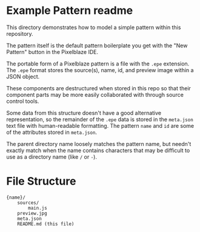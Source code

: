 # Example Pattern readme

This directory demonstrates how to model a simple pattern within this repository.

The pattern itself is the default pattern boilerplate you get with the "New Pattern" button in the Pixelblaze IDE.

The portable form of a Pixelblaze pattern is a file with the `.epe` extension. The `.epe` format stores the source(s), name, id, and preview image within a JSON object.

These components are destructured when stored in this repo so that their component parts may be more easily collaborated with through source control tools.

Some data from this structure doesn't have a good alternative representation, so the remainder of the `.epe` data is stored in the `meta.json` text file with human-readable formatting. The pattern `name` and `id` are some of the attributes stored in `meta.json`.

The parent directory name loosely matches the pattern name, but needn't exactly match when the name contains characters that may be difficult to use as a directory name (like `/` or `-`).

# File Structure

```
{name}/
    sources/
        main.js
    preview.jpg
    meta.json
    README.md (this file)
```
